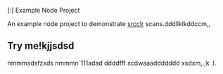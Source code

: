  [:] Example Node Project

An example node project to demonstrate [srcclr](https://www.srcclr.com) scans.dddllklkddccm,,
## Try me!kjjsdsd
nmmmsdsfzxds
nmmmn`111adad
ddddfff
scdwaaaddddddd
xsdxm,.;k
.l.
